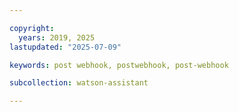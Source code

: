 ```yaml
---

copyright:
  years: 2019, 2025
lastupdated: "2025-07-09"

keywords: post webhook, postwebhook, post-webhook

subcollection: watson-assistant

---
```


